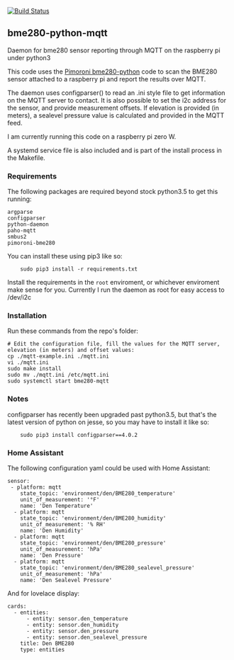 [![Build Status](https://travis-ci.org/Scott8586/bme280-python-mqtt.svg?branch=master)](https://travis-ci.org/Scott8586/bme280-python-mqtt)

## bme280-python-mqtt
Daemon for bme280 sensor reporting through MQTT on the raspberry pi under python3

This code uses the [Pimoroni bme280-python](https://github.com/pimoroni/bme280-python) code to scan the BME280 sensor attached to a raspberry pi and report the results over MQTT.

The daemon uses configparser() to read an .ini style file to get information on the MQTT server to contact.
It is also possible to set the i2c address for the sensor, and provide measurement offsets.
If elevation is provided (in meters), a sealevel pressure value is calculated and provided in the MQTT feed.

I am currently running this code on a raspberry pi zero W.

A systemd service file is also included and is part of the install process in the Makefile.

### Requirements

The following packages are required beyond stock python3.5 to get this running:

	argparse
	configparser
	python-daemon
	paho-mqtt
	smbus2
	pimoroni-bme280

You can install these using pip3 like so:

```
	sudo pip3 install -r requirements.txt
```

Install the requirements in the `root` enviroment, or whichever enviroment make sense for you. Currently I run the daemon as root for easy access to /dev/i2c

### Installation
Run these commands from the repo's folder:
```
# Edit the configuration file, fill the values for the MQTT server, elevation (in meters) and offset values:
cp ./mqtt-example.ini ./mqtt.ini
vi ./mqtt.ini
sudo make install
sudo mv ./mqtt.ini /etc/mqtt.ini
sudo systemctl start bme280-mqtt
```

### Notes

configparser has recently been upgraded past python3.5, but that's the latest version of python on jesse, so you may have to install it like so:

```
	sudo pip3 install configparser==4.0.2
```

### Home Assistant

The following configuration yaml could be used with Home Assistant:

```
sensor:
 - platform: mqtt
    state_topic: 'environment/den/BME280_temperature'
    unit_of_measurement: '°F'
    name: 'Den Temperature'
  - platform: mqtt
    state_topic: 'environment/den/BME280_humidity'
    unit_of_measurement: '% RH'
    name: 'Den Humidity'    
  - platform: mqtt
    state_topic: 'environment/den/BME280_pressure'
    unit_of_measurement: 'hPa'
    name: 'Den Pressure'
  - platform: mqtt
    state_topic: 'environment/den/BME280_sealevel_pressure'
    unit_of_measurement: 'hPa'
    name: 'Den Sealevel Pressure'
```

And for lovelace display:

```
cards:
  - entities:
      - entity: sensor.den_temperature
      - entity: sensor.den_humidity
      - entity: sensor.den_pressure
      - entity: sensor.den_sealevel_pressure
    title: Den BME280
    type: entities
```



